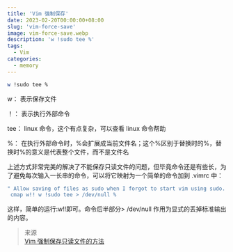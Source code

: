 ```yaml
---
title: 'Vim 强制保存'
date: 2023-02-20T00:00:00+08:00
slug: 'vim-force-save'
image: vim-force-save.webp
description: 'w !sudo tee %'
tags:
  - Vim
categories:
  - memory
---
```


```bash
w !sudo tee %
```

w： 表示保存文件

！： 表示执行外部命令

tee： linux 命令，这个有点复杂，可以查看 linux 命令帮助

%： 在执行外部命令时，%会扩展成当前文件名；这个%区别于替换时的%，替换时%的意义是代表整个文件，而不是文件名

上述方式非常完美的解决了不能保存只读文件的问题，但毕竟命令还是有些长，为了避免每次输入一长串的命令，可以将它映射为一个简单的命令加到 .vimrc 中：

```bash
" Allow saving of files as sudo when I forgot to start vim using sudo.
 cmap w!! w !sudo tee > /dev/null %
```

这样，简单的运行:w!!即可。命令后半部分> /dev/null 作用为显式的丢掉标准输出的内容。

> 来源  
> [Vim 强制保存只读文件的方法](http://kuanghy.github.io/2015/12/30/sudo-vim)
